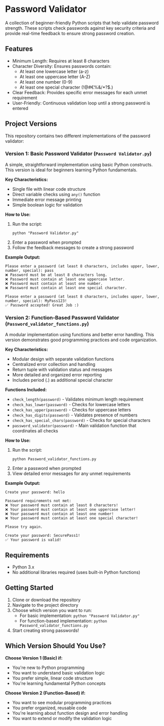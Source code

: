# Password Validator

A collection of beginner-friendly Python scripts that help validate password strength. These scripts check passwords against key security criteria and provide real-time feedback to ensure strong password creation.

## Features

- Minimum Length: Requires at least 8 characters
- Character Diversity: Ensures passwords contain:
  - At least one lowercase letter (a-z)
  - At least one uppercase letter (A-Z)  
  - At least one number (0-9)
  - At least one special character (!@#€%&/*?\$.)
- Clear Feedback: Provides specific error messages for each unmet requirement
- User-Friendly: Continuous validation loop until a strong password is entered

## Project Versions

This repository contains two different implementations of the password validator:

### Version 1: Basic Password Validator (`Password Validator.py`)

A simple, straightforward implementation using basic Python constructs. This version is ideal for beginners learning Python fundamentals.

**Key Characteristics:**
- Single file with linear code structure
- Direct variable checks using `any()` function
- Immediate error message printing
- Simple boolean logic for validation

**How to Use:**
1. Run the script:
   ```
   python "Password Validator.py"
   ```
2. Enter a password when prompted
3. Follow the feedback messages to create a strong password

**Example Output:**
```
Please enter a password (at least 8 characters, includes upper, lower, number, special): pass
❌ Password must be at least 8 characters long.
❌ Password must contain at least one uppercase letter.
❌ Password must contain at least one number.
❌ Password must contain at least one special character.

Please enter a password (at least 8 characters, includes upper, lower, number, special): MyPass123!
✅ Password accepted! Great Job :)
```

### Version 2: Function-Based Password Validator (`Password_validator_functions.py`)

A modular implementation using functions and better error handling. This version demonstrates good programming practices and code organization.

**Key Characteristics:**
- Modular design with separate validation functions
- Centralized error collection and handling
- Return tuple with validation status and messages
- More detailed and organized error reporting
- Includes period (.) as additional special character

**Functions Included:**
- `check_length(password)` - Validates minimum length requirement
- `check_has_lower(password)` - Checks for lowercase letters
- `check_has_upper(password)` - Checks for uppercase letters
- `check_has_digits(password)` - Validates presence of numbers
- `check_has_special_chars(password)` - Checks for special characters
- `password_validator(password)` - Main validation function that coordinates all checks

**How to Use:**
1. Run the script:
   ```
   python Password_validator_functions.py
   ```
2. Enter a password when prompted
3. View detailed error messages for any unmet requirements

**Example Output:**
```
Create your password: hello

Password requirements not met:
❌ Your password must contain at least 8 characters!
❌ Your password must contain at least one uppercase letter!
❌ Your password must contain at least one number!
❌ Your password must contain at least one special character!

Please try again.

Create your password: SecurePass1!
✅️ Your password is valid!
```

## Requirements

- Python 3.x
- No additional libraries required (uses built-in Python functions)

## Getting Started

1. Clone or download the repository
2. Navigate to the project directory
3. Choose which version you want to run:
   - For basic implementation: `python "Password Validator.py"`
   - For function-based implementation: `python Password_validator_functions.py`
4. Start creating strong passwords!

## Which Version Should You Use?

**Choose Version 1 (Basic) if:**
- You're new to Python programming
- You want to understand basic validation logic
- You prefer simple, linear code structure
- You're learning fundamental Python concepts

**Choose Version 2 (Function-Based) if:**
- You want to see modular programming practices
- You prefer organized, reusable code
- You're learning about function design and error handling
- You want to extend or modify the validation logic
